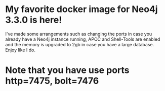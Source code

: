 # My favorite docker image for Neo4j 3.3.0 is here!
I've made some arrangements such as changing the ports in case you already have a Neo4j instance running,
APOC and Shell-Tools are enabled and the memory is upgraded to 2gb in case you have a large database.
Enjoy like I do.

# Note that you have use ports http=7475, bolt=7476
